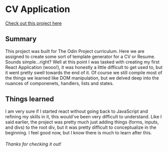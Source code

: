 # CV Application

[Check out this project here](https://tidalsana.github.io/cv-application/)

## Summary

This project was built for The Odin Project curriculum. Here we are assigned to create some sort of template generator for a CV or Resume.
Sounds simple...right? Well at this point I was tasked with creating my first React Application (wooo!), it was honestly a little difficult
to get used to, but it went pretty swell towards the end of it. Of course we still compile most of the things we learned like DOM manipulation,
but we delved deep into the nuances of componenets, handlers, lists and states. 

## Things learned

I am very sure if I started react without going back to JavaScript and refining my skills in it, this would've been very difficult to understand.
Like I said earlier, the project was pretty much just adding things (forms, inputs, and divs) to the root div, but it was pretty difficult to
conceptualize in the beginning. I feel good now, but I know there is much to learn after this. 

###### Thanks for checking it out!